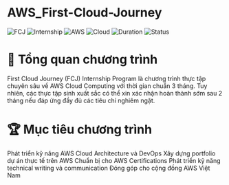 # AWS_First-Cloud-Journey
![FCJ](https://img.shields.io/badge/FCJ-gray?style=flat)
![Internship](https://img.shields.io/badge/Internship-blue?style=flat)
![AWS](https://img.shields.io/badge/AWS-orange?style=flat)
![Cloud](https://img.shields.io/badge/Cloud-lightgrey?style=flat)
![Duration](https://img.shields.io/badge/2%2F3%20months-brightgreen?style=flat)
![Status](https://img.shields.io/badge/Active-green?style=flat)

# 🎯 Tổng quan chương trình
First Cloud Journey (FCJ) Internship Program là chương trình thực tập chuyên sâu về AWS Cloud Computing với thời gian chuẩn 3 tháng. Tuy nhiên, các thực tập sinh xuất sắc có thể xin xác nhận hoàn thành sớm sau 2 tháng nếu đáp ứng đầy đủ các tiêu chí nghiêm ngặt.

# 🏆 Mục tiêu chương trình
Phát triển kỹ năng AWS Cloud Architecture và DevOps
Xây dựng portfolio dự án thực tế trên AWS
Chuẩn bị cho AWS Certifications
Phát triển kỹ năng technical writing và communication
Đóng góp cho cộng đồng AWS Việt Nam